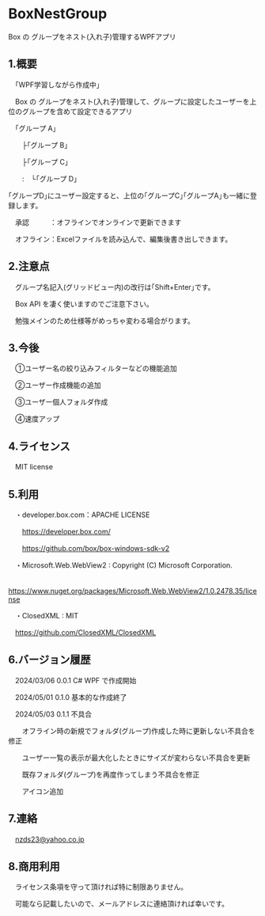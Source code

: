 # BoxNestGroup

Box の グループをネスト(入れ子)管理するWPFアプリ

## 1.概要

　｢WPF学習しながら作成中｣

　Box の グループをネスト(入れ子)管理して、グループに設定したユーザーを上位のグループを含めて設定できるアプリ

　｢グループ A｣
 
　　├｢グループ B｣
  
　　├｢グループ C｣
  
　　:　└｢グループ D｣

｢グループD｣にユーザー設定すると、上位の｢グループC｣｢グループA｣も一緒に登録します。

　承認　　　：オフラインでオンラインで更新できます

　オフライン：Excelファイルを読み込んで、編集後書き出しできます。


## 2.注意点

　グループ名記入(グリッドビュー内)の改行は｢Shift+Enter｣です。

　Box API を凄く使いますのでご注意下さい。

　勉強メインのため仕様等がめっちゃ変わる場合がります。

## 3.今後

　①ユーザー名の絞り込みフィルターなどの機能追加

　②ユーザー作成機能の追加

　③ユーザー個人フォルダ作成

　④速度アップ

## 4.ライセンス

　MIT license

## 5.利用

　・developer.box.com：APACHE LICENSE

　　https://developer.box.com/

　　https://github.com/box/box-windows-sdk-v2


　・Microsoft.Web.WebView2 : Copyright (C) Microsoft Corporation. 
  
　　https://www.nuget.org/packages/Microsoft.Web.WebView2/1.0.2478.35/license

　・ClosedXML : MIT

  　https://github.com/ClosedXML/ClosedXML


## 6.バージョン履歴

 　2024/03/06 0.0.1 C# WPF で作成開始

 　2024/05/01 0.1.0 基本的な作成終了
 
 　2024/05/03 0.1.1 不具合

　　オフライン時の新規でフォルダ(グループ)作成した時に更新しない不具合を修正

　　ユーザー一覧の表示が最大化したときにサイズが変わらない不具合を更新

　　既存フォルダ(グループ)を再度作ってしまう不具合を修正

　　アイコン追加

## 7.連絡

　nzds23@yahoo.co.jp

## 8.商用利用

　ライセンス条項を守って頂ければ特に制限ありません。

　可能なら記載したいので、メールアドレスに連絡頂ければ幸いです。

